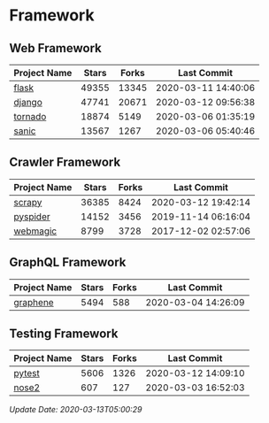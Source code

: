 # Framework

## Web Framework

| Project Name | Stars | Forks | Last Commit |
| ------------ | ----- | ----- | ----------- |
| [flask](https://github.com/pallets/flask) | 49355 | 13345 | 2020-03-11 14:40:06 |
| [django](https://github.com/django/django) | 47741 | 20671 | 2020-03-12 09:56:38 |
| [tornado](https://github.com/tornadoweb/tornado) | 18874 | 5149 | 2020-03-06 01:35:19 |
| [sanic](https://github.com/huge-success/sanic) | 13567 | 1267 | 2020-03-06 05:40:46 |

## Crawler Framework

| Project Name | Stars | Forks | Last Commit |
| ------------ | ----- | ----- | ----------- |
| [scrapy](https://github.com/scrapy/scrapy) | 36385 | 8424 | 2020-03-12 19:42:14 |
| [pyspider](https://github.com/binux/pyspider) | 14152 | 3456 | 2019-11-14 06:16:04 |
| [webmagic](https://github.com/code4craft/webmagic) | 8799 | 3728 | 2017-12-02 02:57:06 |

## GraphQL Framework

| Project Name | Stars | Forks | Last Commit |
| ------------ | ----- | ----- | ----------- |
| [graphene](https://github.com/graphql-python/graphene) | 5494 | 588 | 2020-03-04 14:26:09 |

## Testing Framework

| Project Name | Stars | Forks | Last Commit |
| ------------ | ----- | ----- | ----------- |
| [pytest](https://github.com/pytest-dev/pytest) | 5606 | 1326 | 2020-03-12 14:09:10 |
| [nose2](https://github.com/nose-devs/nose2) | 607 | 127 | 2020-03-03 16:52:03 |

*Update Date: 2020-03-13T05:00:29*